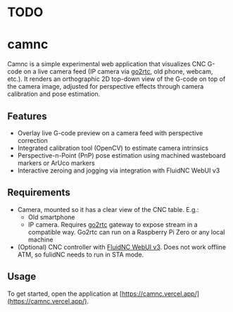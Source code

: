 # TODO

# camnc

Camnc is a simple experimental web application that visualizes CNC G-code on a live camera feed (IP camera via [go2rtc](https://github.com/AlexxIT/go2rtc), old phone, webcam, etc.). It renders an orthographic 2D top-down view of the G-code on top of the camera image, adjusted for perspective effects through camera calibration and pose estimation.

## Features

- Overlay live G-code preview on a camera feed with perspective correction
- Integrated calibration tool (OpenCV) to estimate camera intrinsics
- Perspective-n-Point (PnP) pose estimation using machined wasteboard markers or ArUco markers
- Interactive zeroing and jogging via integration with FluidNC WebUI v3

## Requirements

- Camera, mounted so it has a clear view of the CNC table. E.g.:
  - Old smartphone
  - IP camera. Requires [go2rtc](https://github.com/AlexxIT/go2rtc) gateway to expose stream in a compatible way. Go2rtc can run on a Raspberry Pi Zero or any local machine
- (Optional) CNC controller with [FluidNC WebUI v3](http://wiki.fluidnc.com/en/features/webui). Does not work offline ATM, so fulidNC needs to run in STA mode.

## Usage

To get started, open the application at [https://camnc.vercel.app/](https://camnc.vercel.app/).
